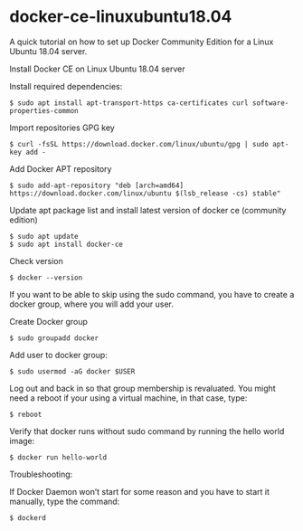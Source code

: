 # docker-ce-linuxubuntu18.04
A quick tutorial on how to set up Docker Community Edition for a Linux Ubuntu 18.04 server.

Install Docker CE on Linux Ubuntu 18.04 server

Install required dependencies:
    
	$ sudo apt install apt-transport-https ca-certificates curl software-properties-common
    
Import repositories GPG key

	$ curl -fsSL https://download.docker.com/linux/ubuntu/gpg | sudo apt-key add -
    
Add Docker APT repository

	$ sudo add-apt-repository "deb [arch=amd64] https://download.docker.com/linux/ubuntu $(lsb_release -cs) stable"
    
Update apt package list and install latest version of docker ce (community edition)

	$ sudo apt update
	$ sudo apt install docker-ce


Check version

	$ docker --version

If you want to be able to skip using the sudo command, you have to create a docker group, where you will add your user.

Create Docker group

	$ sudo groupadd docker

Add user to docker group:
    
	$ sudo usermod -aG docker $USER
    
Log out and back in so that group membership is revaluated. You might need a reboot if your using a virtual machine, in that case, type:

	$ reboot


Verify that docker runs without sudo command by running the hello world image:

	$ docker run hello-world




Troubleshooting:

If Docker Daemon won’t start for some reason and you have to start it manually, type the command:
    
	$ dockerd

